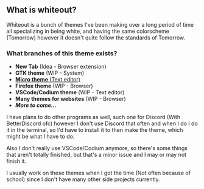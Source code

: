 ## What is whiteout?
Whiteout is a bunch of themes I've been making over a long period of time all specializing in being white, and having the same colorscheme (Tomorrow) however it doesn't quite follow the standards of Tomorrow.

### What branches of this theme exists?
 - **New Tab** (Idea - Browser extension)
 - **GTK theme** (WIP - System) 
 - [**Micro theme** (Text editor)](https://github.com/0neGuyDev/micro-whiteout)
 - **Firefox theme** (WIP - Browser)
 - **VSCode/Codium theme** (WIP - Text editor)
 - **Many themes for websites** (WIP - Browser)
 - _**More to come...**_
 
I have plans to do other programs as well, such one for Discord (With BetterDiscord ofc) however I don't use Discord that often and when I do I do it in the terminal, so I'd have to install it to then make the theme, which might be what I have to do.

Also I don't really use VSCode/Codium anymore, so there's some things that aren't totally finished, but that's a minor issue and I may or may not finish it.

I usually work on these themes when I got the time (Not often because of school) since I don't have many other side projects currently.
